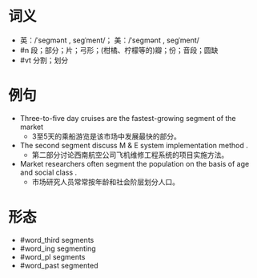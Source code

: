 # 词义
- 英：/ˈseɡmənt , seɡˈment/； 美：/ˈseɡmənt , seɡˈment/
- #n 段；部分；片；弓形；(柑橘、柠檬等的)瓣；份；音段；圆缺
- #vt 分割；划分
# 例句
- Three-to-five day cruises are the fastest-growing segment of the market
	- 3至5天的乘船游览是该市场中发展最快的部分。
- The second segment discuss M & E system implementation method .
	- 第二部分讨论西南航空公司飞机维修工程系统的项目实施方法。
- Market researchers often segment the population on the basis of age and social class .
	- 市场研究人员常常按年龄和社会阶层划分人口。
# 形态
- #word_third segments
- #word_ing segmenting
- #word_pl segments
- #word_past segmented
